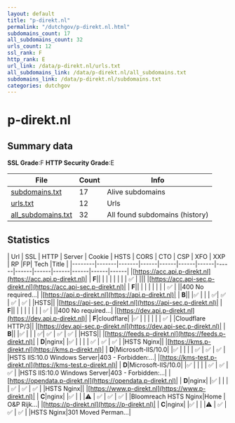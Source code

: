 ```yaml
---
layout: default
title: "p-direkt.nl"
permalink: "/dutchgov/p-direkt.nl.html"
subdomains_count: 17
all_subdomains_count: 32
urls_count: 12
ssl_rank: F
http_rank: E
url_link: /data/p-direkt.nl/urls.txt
all_subdomains_link: /data/p-direkt.nl/all_subdomains.txt
subdomains_link: /data/p-direkt.nl/subdomains.txt
categories: dutchgov
---
```



# p-direkt.nl
## Summary data


**SSL Grade**:F
**HTTP Security Grade**:E


| File       | Count | Info |
|------------|-------|------|
|[subdomains.txt](/data/p-direkt.nl/subdomains.txt)|17|Alive subdomains|
|[urls.txt](/data/p-direkt.nl/urls.txt)|12|Urls|
|[all_subdomains.txt](/data/p-direkt.nl/all_subdomains.txt)|32|All found subdomains (history)|


## Statistics


| Url | SSL | HTTP | Server | Cookie | HSTS | CORS | CTO | CSP | XFO | XXP | RP |FP| Tech |Title |
|--------|-------|-------|------|------|------|------|------|------|------|------|------|------|------|
|[https://acc.api.p-direkt.nl](https://acc.api.p-direkt.nl)| | **F**|| | | | | | | | :white_check_mark: | |||
|[https://acc.api-sec.p-direkt.nl](https://acc.api-sec.p-direkt.nl)| | **F**|| | | | | | | | :white_check_mark: | ||400 No required...|
|[https://api.p-direkt.nl](https://api.p-direkt.nl)| | **B**|| |:white_check_mark: | | | :white_check_mark:| :white_check_mark: | :white_check_mark: | :white_check_mark: | |HSTS||
|[https://api-sec.p-direkt.nl](https://api-sec.p-direkt.nl)| | **F**|| | | | | | | | :white_check_mark: | ||400 No required...|
|[https://dev.api.p-direkt.nl](https://dev.api.p-direkt.nl)| | **F**|cloudflare| |:white_check_mark: | | | | | | :white_check_mark: | |Cloudflare HTTP/3||
|[https://dev.api-sec.p-direkt.nl](https://dev.api-sec.p-direkt.nl)| | **B**|| |:white_check_mark: | | | :white_check_mark:| :white_check_mark: | :white_check_mark: | :white_check_mark: | |HSTS||
|[https://feeds.p-direkt.nl](https://feeds.p-direkt.nl)| | **D**|nginx| |:white_check_mark: | | | | :white_check_mark: | :white_check_mark: | :white_check_mark: | |HSTS Nginx||
|[https://kms.p-direkt.nl](https://kms.p-direkt.nl)| | **D**|Microsoft-IIS/10.0| |:white_check_mark: | | | | :white_check_mark: | :white_check_mark: | :white_check_mark: | |HSTS IIS:10.0 Windows Server|403 - Forbidden:...|
|[https://kms-test.p-direkt.nl](https://kms-test.p-direkt.nl)| | **D**|Microsoft-IIS/10.0| |:white_check_mark: | | | | :white_check_mark: | :white_check_mark: | :white_check_mark: | |HSTS IIS:10.0 Windows Server|403 - Forbidden:...|
|[https://opendata.p-direkt.nl](https://opendata.p-direkt.nl)| | **D**|nginx| |:white_check_mark: | | | | :white_check_mark: | :white_check_mark: | :white_check_mark: | |HSTS Nginx||
|[https://www.p-direkt.nl](https://www.p-direkt.nl)| | **C**|nginx| |:white_check_mark: | | |:warning: | :white_check_mark: | :white_check_mark: | :white_check_mark: | |Bloomreach HSTS Nginx|Home | O&P Rijk...|
|[https://p-direkt.nl](https://p-direkt.nl)| | **C**|nginx| |:white_check_mark: | | |:warning: | :white_check_mark: | :white_check_mark: | :white_check_mark: | |HSTS Nginx|301 Moved Perman...|